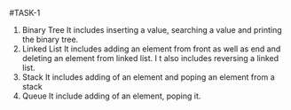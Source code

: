 #TASK-1
1. Binary Tree
   It includes inserting a value, searching a value and printing the binary tree.
2. Linked List
   It includes adding an element from front as well as end and deleting an element from linked list. I t also includes reversing a linked list.
3. Stack
   It includes adding of an element  and poping an element from a stack
4. Queue
   It include adding of an element, poping it.
